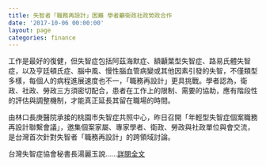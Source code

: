 ```yaml
---
title: 失智者「職務再設計」困難 學者籲衛政社政勞政合作
date: '2017-10-06 00:00:00'
layout: page
categories: finance
---
```


工作是最好的復健，但失智症包括阿茲海默症、額顳葉型失智症、路易氏體失智症，以及亨廷頓氏症、腦中風、慢性腦血管病變或其他因素引發的失智，不僅類型多樣，每個人的病程進展速度也不一，「職務再設計」更具挑戰。學者認為，衛政、社政、勞政三方須密切配合，患者在工作上的限制、需要的協助，應有階段性的評估與調整機制，才能真正延長其留在職場的時間。

由林口長庚醫院承接的桃園市失智症共照中心，昨日召開「年輕型失智症個案職務再設計聯繫會議」，邀集個案家屬、專家學者、衛政、勞政與社政單位與會交流，是台灣首次針對失智者「職務再設計」的跨領域討論。

台灣失智症協會秘書長湯麗玉說......[詳閱全文](https://udn.com/news/story/7266/2742809)